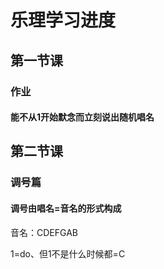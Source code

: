 # 乐理学习进度

## 第一节课

### 作业

#### 能不从1开始默念而立刻说出随机唱名

## 第二节课

### 调号篇

#### 调号由唱名=音名的形式构成

音名：CDEFGAB

1=do、但1不是什么时候都=C